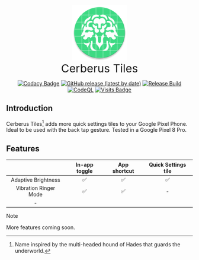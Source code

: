 <div align="center">
  <img src="app/src/main/res/mipmap-xxxhdpi/ic_launcher_cerberus_round.webp" alt="Cerberus Tiles app icon" width="150"/>
  <br>
  <span style="font-size: 30px;">Cerberus Tiles</span>
</div>

<p align="center">
  <a href="https://app.codacy.com/gh/bl4ckswordsman/CerberusTiles/dashboard?utm_source=gh&utm_medium=referral&utm_content=&utm_campaign=Badge_grade"><img src="https://app.codacy.com/project/badge/Grade/26190040807340c58373dab20f3d413e" alt="Codacy Badge"></a>
  <a href="https://github.com/bl4ckswordsman/CerberusTiles/releases/latest"><img src="https://img.shields.io/github/v/release/bl4ckswordsman/CerberusTiles" alt="GitHub release (latest by date)"></a>
  <a href="https://github.com/bl4ckswordsman/CerberusTiles/actions/workflows/release-build.yaml"><img src="https://github.com/bl4ckswordsman/CerberusTiles/actions/workflows/release-build.yaml/badge.svg" alt="Release Build"></a>
  <a href="https://github.com/bl4ckswordsman/CerberusTiles/actions/workflows/codeql.yml"><img src="https://github.com/bl4ckswordsman/CerberusTiles/actions/workflows/codeql.yml/badge.svg" alt="CodeQL"></a>
  <a href="https://github.com/bl4ckswordsman/CerberusTiles/"><img src="https://badges.pufler.dev/visits/bl4ckswordsman/CerberusTiles/" alt="Visits Badge"></a>
</p>

## Introduction

Cerberus Tiles[^1] adds more quick settings tiles to your Google Pixel Phone. Ideal to be used with
the back tap gesture.
Tested in a Google Pixel 8 Pro.

## Features

|                       | In-app toggle | App shortcut | Quick Settings tile |
|:---------------------:|:-------------:|:------------:|:-------------------:|
|  Adaptive Brightness  |       ✅       |      ✅       |          ✅          |
| Vibration Ringer Mode |       ✅       |      ✅       |          -          |
|           -           |               |              |                     |

> [!NOTE]
> More features coming soon.


[^1]: Name inspired by the multi-headed hound of Hades that guards the underworld.
